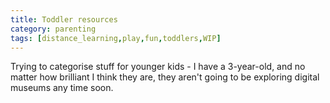 ```yaml
---
title: Toddler resources
category: parenting
tags: [distance_learning,play,fun,toddlers,WIP]
---
```


Trying to categorise stuff for younger kids - I have a 3-year-old, and no matter how brilliant I think they are, they aren't going to be exploring digital museums any time soon.


